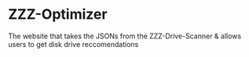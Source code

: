 # ZZZ-Optimizer
The website that takes the JSONs from the ZZZ-Drive-Scanner & allows users to get disk drive reccomendations
